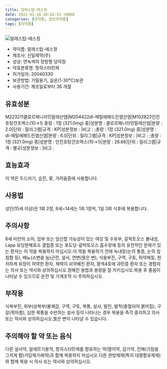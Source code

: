 ```yaml
---
title: 알레스탑-에스정
date: 2022-01-18 20:42:53 +0800
categories: [의약품, 일반의약품]
tags: [의약품]
---
```

![알레스탑-에스정](https://nedrug.mfds.go.kr/pbp/cmn/itemImageDownload/154599016029800071)

- 약이름: 알레스탑-에스정
- 제조사: 신일제약(주)
- 성상: 연녹색의 장방형 당의정
- 약효분류명: 항히스타민제
- 허가일자: 20040330
- 보관방법: 기밀용기, 실온(1-30℃)보관
- 사용기간: 제조일로부터 36 개월
## 유효성분
M223211클로르페니라민말레산염|M204422dl-메틸에페드린염산염|M102822인진호탕건조엑스(10→1)
총량 : 1정 (321.0mg) 중|성분명 : 클로르페니라민말레산염|분량 : 2.0|단위 : 밀리그램|규격 : KP|성분정보 : |비고 : ;총량 : 1정 (321.0mg) 중|성분명 : dl-메틸에페드린염산염|분량 : 6.0|단위 : 밀리그램|규격 : KP|성분정보 : |비고 : ;총량 : 1정 (321.0mg) 중|성분명 : 인진호탕건조엑스(10→1)|분량 : 26.66|단위 : 밀리그램|규격 : 별규|성분정보 : |비고 :
## 효능효과
이 약은 두드러기, 습진, 옻, 가려움증에 사용합니다.
## 사용법
성인(15세 이상)은 1회 2정, 8세~14세는 1회 1정씩, 1일 3회 식후에 복용합니다.
## 주의사항
8세 미만의 소아, 임부 또는 임신할 가능성이 있는 여성 및 수유부, 갈락토오스 불내성, Lapp 유당분해효소 결핍증 또는 포도당-갈락토오스 흡수장애 등의 유전적인 문제가 있는 환자는 이 약을 복용하지 마십시오.이 약을 복용하기 전에 녹내장(눈의 통증, 눈의 침침함 등), 배뇨(소변을 눔)곤란, 설사, 연변(묽은 변), 식용부진, 구역, 구토, 허약체질, 현저하게 위장이 허약한 환자, 체력이 쇠약해진 환자, 황색4호에 과민증 환자 또는 경험자는 의사 또는 약사와 상의하십시오.정해진 용법과 용량을 잘 지키십시오.복용 후 졸음이 나타날 수 있으므로 운전 및 기계조작 시 주의하십시오.
## 부작용
식욕부진, 위부(상복부)불쾌감, 구역, 구토, 복통, 설사, 발진, 발적(충혈되어 붉어짐), 구갈(목마름), 심한 복통을 수반하는 설사 등이 나타나는 경우 복용을 즉각 중지하고 의사 또는 약사와 상의하십시오.묽은 변이 나타날 수 있습니다.
## 주의해야 할 약 또는 음식
다른 설사약, 알레르기용약, 항히스타민제를 함유하는 약(멀미약, 감기약, 진해(기침을 그치게 함)거담제가래약)과 함께 복용하지 마십시오.다른 한방제제(특히 대황함유제제)와 함께 복용 시 의사 또는 약사와 상의하십시오.
